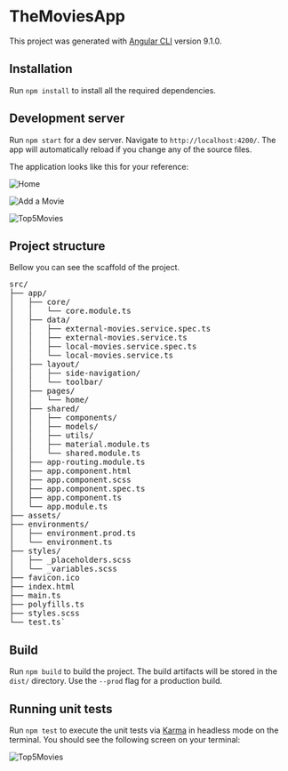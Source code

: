 # TheMoviesApp

This project was generated with [Angular CLI](https://github.com/angular/angular-cli) version 9.1.0.

## Installation

Run `npm install` to install all the required dependencies.

## Development server

Run `npm start` for a dev server. Navigate to `http://localhost:4200/`. The app will automatically reload if you change any of the source files.

The application looks like this for your reference:

![Home](https://i.imgur.com/lkne87e.png)

![Add a Movie](https://i.imgur.com/Q9STSD5.png)

![Top5Movies](https://i.imgur.com/ki92HpZ.png)

## Project structure

Bellow you can see the scaffold of the project.

<pre>
src/
├── app/
│   ├── core/
│   │   └── core.module.ts
│   ├── data/
│   │   ├── external-movies.service.spec.ts
│   │   ├── external-movies.service.ts
│   │   ├── local-movies.service.spec.ts
│   │   └── local-movies.service.ts
│   ├── layout/
│   │   ├── side-navigation/
│   │   └── toolbar/
│   ├── pages/
│   │   └── home/
│   ├── shared/
│   │   ├── components/
│   │   ├── models/
│   │   ├── utils/
│   │   ├── material.module.ts
│   │   └── shared.module.ts
│   ├── app-routing.module.ts
│   ├── app.component.html
│   ├── app.component.scss
│   ├── app.component.spec.ts
│   ├── app.component.ts
│   └── app.module.ts
├── assets/
├── environments/
│   ├── environment.prod.ts
│   └── environment.ts
├── styles/
│   ├── _placeholders.scss
│   └── _variables.scss
├── favicon.ico
├── index.html
├── main.ts
├── polyfills.ts
├── styles.scss
└── test.ts`
</pre>

## Build

Run `npm build` to build the project. The build artifacts will be stored in the `dist/` directory. Use the `--prod` flag for a production build.

## Running unit tests

Run `npm test` to execute the unit tests via [Karma](https://karma-runner.github.io) in headless mode on the terminal. You should see the following screen on your terminal:

![Top5Movies](https://i.imgur.com/UXYHIje.png)
